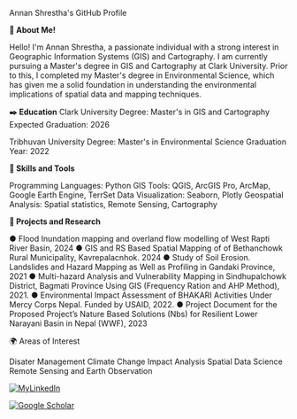 Annan Shrestha's GitHub Profile

**👋 About Me!**

Hello! I'm Annan Shrestha, a passionate individual with a strong interest in Geographic Information Systems (GIS) and Cartography. I am currently pursuing a Master's degree in GIS and Cartography at Clark University. Prior to this, I completed my Master's degree in Environmental Science, which has given me a solid foundation in understanding the environmental implications of spatial data and mapping techniques.

**✒️ Education**
Clark University
Degree: Master's in GIS and Cartography
Expected Graduation: 2026

Tribhuvan University
Degree: Master's in Environmental Science
Graduation Year: 2022

**🔧 Skills and Tools**

Programming Languages: Python
GIS Tools: QGIS, ArcGIS Pro, ArcMap, Google Earth Engine, TerrSet
Data Visualization: Seaborn, Plotly 
Geospatial Analysis: Spatial statistics, Remote Sensing, Cartography

**🔭 Projects and Research**

●	Flood Inundation mapping and overland flow modelling of West Rapti River Basin, 2024
●	GIS and RS Based Spatial Mapping of of Bethanchowk Rural Municipality, Kavrepalacnhok. 2024
●	Study of Soil Erosion. Landslides and Hazard Mapping as Well as Profiling in Gandaki Province, 2021
●	Multi-hazard Analysis and Vulnerability Mapping in Sindhupalchowk District, Bagmati Province Using GIS (Frequency Ration and AHP Method), 2021.
●	Environmental Impact Assessment of BHAKARI Activities Under Mercy Corps Nepal. Funded by USAID, 2022. 
●	Project Document for the Proposed Project’s Nature Based Solutions (Nbs) for Resilient Lower Narayani Basin in Nepal (WWF), 2023 


🌍 Areas of Interest

Disater Management
Climate Change Impact Analysis
Spatial Data Science
Remote Sensing and Earth Observation

[![MyLinkedIn](https://img.shields.io/badge/My-LinkedIn-blue)](https://www.linkedin.com/in/annan-shrestha/)

[![Google Scholar](https://img.shields.io/badge/Google-scholar-blue)](https://img.shields.io/github/repo-size/AnnShrestha/AnnClark)

